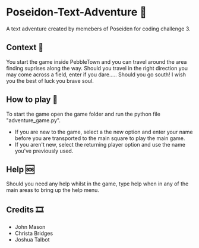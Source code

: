 # Poseidon-Text-Adventure 🐙
A text adventure created by memebers of Poseiden for coding challenge 3.

## Context 📑
You start the game inside PebbleTown and you can travel around the area finding suprises along the way. Should you travel in the right direction you may come across a field, enter if
you dare..... Should you go south! I wish you the best of luck you brave soul.

## How to play 🔌
To start the game open the game folder and run the python file "adventure_game.py". 
- If you are new to the game, select a the new option and enter your name before you are transported to the main square to play the main game. 
- If you aren't new, select the returning player option and use the name you've previously used.

## Help 🆘
Should you need any help whilst in the game, type help when in any of the main areas to bring up the help menu.

## Credits 🎞
- John Mason
- Christa Bridges
- Joshua Talbot

